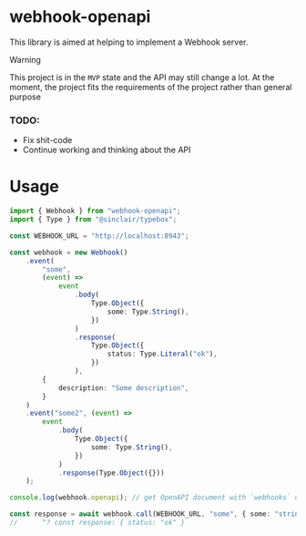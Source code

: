 # webhook-openapi

This library is aimed at helping to implement a Webhook server.

> [!WARNING]
> This project is in the `MVP` state and the API may still change a lot. At the moment, the project fits the
> requirements of the project rather than general purpose

### TODO:

-   Fix shit-code
-   Continue working and thinking about the API

# Usage

```ts
import { Webhook } from "webhook-openapi";
import { Type } from "@sinclair/typebox";

const WEBHOOK_URL = "http://localhost:8943";

const webhook = new Webhook()
    .event(
        "some",
        (event) =>
            event
                .body(
                    Type.Object({
                        some: Type.String(),
                    })
                )
                .response(
                    Type.Object({
                        status: Type.Literal("ok"),
                    })
                ),
        {
            description: "Some description",
        }
    )
    .event("some2", (event) =>
        event
            .body(
                Type.Object({
                    some: Type.String(),
                })
            )
            .response(Type.Object({}))
    );

console.log(webhook.openapi); // get OpenAPI document with `webhooks` object

const response = await webhook.call(WEBHOOK_URL, "some", { some: "string" });
//      ^? const response: { status: "ok" }
```
